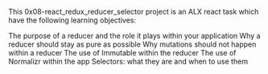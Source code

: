 This 0x08-react_redux_reducer_selector project is an ALX react task which have the following learning objectives:

The purpose of a reducer and the role it plays within your application
Why a reducer should stay as pure as possible
Why mutations should not happen within a reducer
The use of Immutable within the reducer
The use of Normalizr within the app
Selectors: what they are and when to use them

